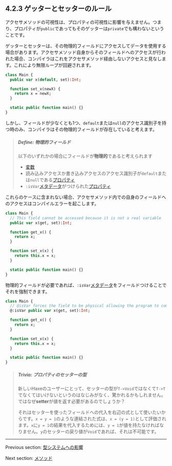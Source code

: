 ## 4.2.3 ゲッターとセッターのルール

アクセサメソッドの可視性は、プロパティの可視性に影響を与えません。つまり、プロパティが`public`であってもそのゲッターは`private`でも構わないということです。

ゲッターとセッターは、その物理的フィールドにアクセスしてデータを使用する場合があります。アクセサメソッド自身からそのフィールドへのアクセスが行われた場合、コンパイラはこれをアクセサメソッド経由しないアクセスと見なします。これにより無限ループが回避されます。

```haxe
class Main {
  public var x(default, set):Int;

  function set_x(newX) {
    return x = newX;
  }

  static public function main() {}
}
```

しかし、フィールドが少なくとも1つ、`default`または`null`のアクセス識別子を持つ時のみ、コンパイラはその物理的フィールドが存在していると考えます。

> ##### Define: 物理的フィールド
>
> 以下のいずれかの場合にフィールドが**物理的**であると考えられます
> 
> * [変数](class-field-variable.md)
> * 読み込みアクセスか書き込みアクセスのアクセス識別子が`default`または`null`である[プロパティ](class-field-property.md)
> * `:isVar`[メタデータ](lf-metadata.md)がつけられた[プロパティ](class-field-property.md)
> 
> 

これらのケースに含まれない場合、アクセサメソッド内での自身のフィールドへのアクセスはコンパイルエラーを起こします。

```haxe
class Main {
  // This field cannot be accessed because it is not a real variable
  public var x(get, set):Int;

  function get_x() {
    return x;
  }

  function set_x(x) {
    return this.x = x;
  }

  static public function main() {}
}

```

物理的フィールドが必要であれば、`:isVar`[メタデータ](lf-metadata.md)をフィールドつけることでそれを強制できます。

```haxe
class Main {
  // @isVar forces the field to be physical allowing the program to compile.
  @:isVar public var x(get, set):Int;

  function get_x() {
    return x;
  }

  function set_x(x) {
    return this.x = x;
  }

  static public function main() {}
}

```

> ##### Trivia: プロパティのセッターの型
>
> 新しいHaxeのユーザーにとって、セッターの型が`T->Void`ではなくて`T->T`でなくてはいけないというのはなじみがなく、驚かれるかもしれません。ではなぜ**setter**が値を返す必要があるのでしょうか？
> 
> それはセッターを使ったフィールドへの代入を右辺の式として使いたいからです。`x = y = 1`のような連結された式は、`x = (y = 1)`として評価されます。`x`に`y = 1`の結果を代入するためには、`y = 1`が値を持たなければなりません。`y`のセッターの戻り値が`Void`であれば、それは不可能です。

---

Previous section: [型システムへの影響](class-field-property-type-system-impact.md)

Next section: [メソッド](class-field-method.md)